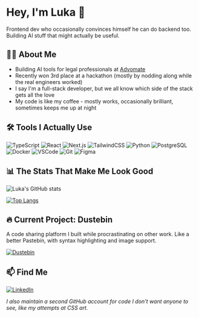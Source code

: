 # Hey, I'm Luka 👋

Frontend dev who occasionally convinces himself he can do backend too. Building AI stuff that might actually be useful.

## 👨‍💻 About Me

- Building AI tools for legal professionals at [Advomate](https://advomate.ai)
- Recently won 3rd place at a hackathon (mostly by nodding along while the real engineers worked)
- I say I'm a full-stack developer, but we all know which side of the stack gets all the love
- My code is like my coffee - mostly works, occasionally brilliant, sometimes keeps me up at night

## 🛠️ Tools I Actually Use

![TypeScript](https://img.shields.io/badge/-TypeScript-3178C6?style=flat-square&logo=typescript&logoColor=white)
![React](https://img.shields.io/badge/-React-61DAFB?style=flat-square&logo=react&logoColor=black)
![Next.js](https://img.shields.io/badge/-Next.js-000000?style=flat-square&logo=next.js&logoColor=white)
![TailwindCSS](https://img.shields.io/badge/-TailwindCSS-06B6D4?style=flat-square&logo=tailwind-css&logoColor=white)
![Python](https://img.shields.io/badge/-Python-3776AB?style=flat-square&logo=python&logoColor=white)
![PostgreSQL](https://img.shields.io/badge/-PostgreSQL-4169E1?style=flat-square&logo=postgresql&logoColor=white)
![Docker](https://img.shields.io/badge/-Docker-2496ED?style=flat-square&logo=docker&logoColor=white)
![VSCode](https://img.shields.io/badge/-VSCode-007ACC?style=flat-square&logo=visual-studio-code&logoColor=white)
![Git](https://img.shields.io/badge/-Git-F05032?style=flat-square&logo=git&logoColor=white)
![Figma](https://img.shields.io/badge/-Figma-F24E1E?style=flat-square&logo=figma&logoColor=white)

## 📊 The Stats That Make Me Look Good

![Luka's GitHub stats](https://github-readme-stats.vercel.app/api?username=lukabudik&show_icons=true&count_private=true&theme=dracula&hide=stars)

[![Top Langs](https://github-readme-stats.vercel.app/api/top-langs/?username=lukabudik&layout=compact&theme=dracula)](https://github.com/anuraghazra/github-readme-stats)

## 🔥 Current Project: Dustebin

A code sharing platform I built while procrastinating on other work. Like a better Pastebin, with syntax highlighting and image support.

[![Dustebin](https://github-readme-stats.vercel.app/api/pin/?username=lukabudik&repo=dustebin&theme=dracula)](https://github.com/lukabudik/dustebin)

## 📫 Find Me

[![LinkedIn](https://img.shields.io/badge/LinkedIn-0077B5?style=for-the-badge&logo=linkedin&logoColor=white)](https://www.linkedin.com/in/lukabudik/)

*I also maintain a second GitHub account for code I don't want anyone to see, like my attempts at CSS art.*

